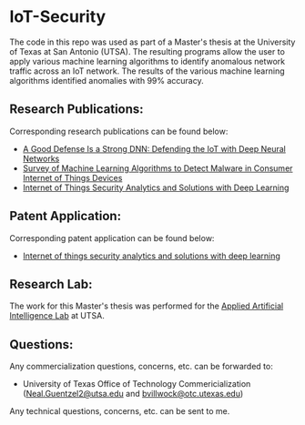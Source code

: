 # IoT-Security
The code in this repo was used as part of a Master's thesis at the University of Texas at San Antonio (UTSA).  The resulting programs allow the user to apply various machine learning algorithms to identify anomalous network traffic across an IoT network.  The results of the various machine learning algorithms identified anomalies with 99% accuracy.  

## Research Publications:
Corresponding research publications can be found below:
- [A Good Defense Is a Strong DNN: Defending the IoT with Deep Neural Networks](https://link.springer.com/chapter/10.1007/978-3-030-49724-8_6)
- [Survey of Machine Learning Algorithms to Detect Malware in Consumer Internet of Things Devices](https://www.worldscientific.com/doi/abs/10.1142/S0218213021500202)
- [Internet of Things Security Analytics and Solutions with Deep Learning](https://ieeexplore.ieee.org/document/8995375)

## Patent Application:
Corresponding patent application can be found below:
- [Internet of things security analytics and solutions with deep learning
](https://patents.google.com/patent/WO2021087443A1)

## Research Lab:
The work for this Master's thesis was performed for the [Applied Artificial Intelligence Lab](https://sites.google.com/view/aai-lab/home) at UTSA.

## Questions:
Any commercialization questions, concerns, etc. can be forwarded to:
- University of Texas Office of Technology Commericialization (Neal.Guentzel2@utsa.edu and bvillwock@otc.utexas.edu)

Any technical questions, concerns, etc. can be sent to me.
